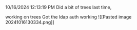 10/16/2024 12:13:19 PM
Did a bit of trees last time,

working on trees
Got the ldap auth working
![[Pasted image 20241016130334.png]]